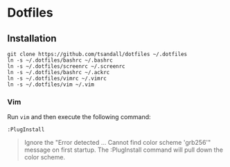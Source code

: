 # Dotfiles

## Installation

```
git clone https://github.com/tsandall/dotfiles ~/.dotfiles
ln -s ~/.dotfiles/bashrc ~/.bashrc
ln -s ~/.dotfiles/screenrc ~/.screenrc
ln -s ~/.dotfiles/bashrc ~/.ackrc
ln -s ~/.dotfiles/vimrc ~/.vimrc
ln -s ~/.dotfiles/vim ~/.vim
```

### Vim

Run `vim` and then execute the following command:

```
:PlugInstall
```

> Ignore the "Error detected ... Cannot find color scheme 'grb256'" message on
> first startup. The :PlugInstall command will pull down the color scheme.
